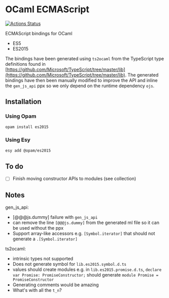 # OCaml ECMAScript

[![Actions Status](https://github.com/tmattio/es5/workflows/CI/badge.svg)](https://github.com/tmattio/es5/actions)

ECMAScript bindings for OCaml

- ES5
- ES2015

The bindings have been generated using `ts2ocaml` from the TypeScript type definitions found in [https://github.com/Microsoft/TypeScript/tree/master/lib](https://github.com/Microsoft/TypeScript/tree/master/lib).
The generated bindings have then been manually modified to improve the API and inline the `gen_js_api` ppx so we only depend on the runtime dependency `ojs`.

## Installation

### Using Opam

```bash
opam install es2015
```

### Using Esy

```bash
esy add @opam/es2015
```

## To do

- [ ] Finish moving constructor APIs to modules (see collection)

## Notes

gen_js_api:
- [@@@js.dummy] failure with `gen_js_api`
- can remove the line `[@@@js.dummy]` from the generated ml file so it can be used without the ppx
- Support array-like accessors e.g. `[Symbol.iterator]` that should not generate a `.[Symbol.iterator]`

ts2ocaml:
- intrinsic types not supported
- Does not generate symbol for `lib.es2015.symbol.d.ts`
- values should create modules e.g. in `lib.es2015.promise.d.ts`, `declare var Promise: PromiseConstructor;` should generate `module Promise = PromiseConstructor`
- Generating comments would be amazing
- What's with all the `t_n`?
